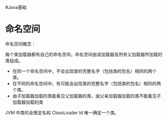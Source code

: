 #Java基础 
# 命名空间
命名空间概念：

每个类加载器都有自己的命名空间，命名空间由该加载器及所有父加载器所加载的类组成。

- 在同一个命名空间中，不会出现类的完整名字（包括类的包名）相同的两个类。
- 在不同的命名空间中，有可能会出现类的完整名字（包括类的包名）相同的两个类。  
- 由子加载器加载的类能看见父加载器的类，由父亲加载器加载的类不能看见子加载器加载的类

JVM 中类的全限定名和 ClassLoader Id 唯一确定一个类。